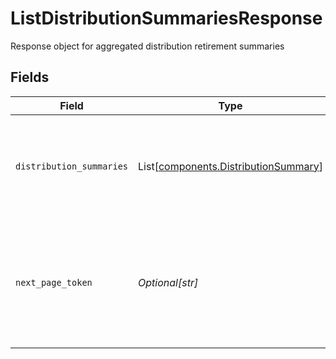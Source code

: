 # ListDistributionSummariesResponse

Response object for aggregated distribution retirement summaries


## Fields

| Field                                                                                                                        | Type                                                                                                                         | Required                                                                                                                     | Description                                                                                                                  | Example                                                                                                                      |
| ---------------------------------------------------------------------------------------------------------------------------- | ---------------------------------------------------------------------------------------------------------------------------- | ---------------------------------------------------------------------------------------------------------------------------- | ---------------------------------------------------------------------------------------------------------------------------- | ---------------------------------------------------------------------------------------------------------------------------- |
| `distribution_summaries`                                                                                                     | List[[components.DistributionSummary](../../models/components/distributionsummary.md)]                                       | :heavy_minus_sign:                                                                                                           | List of distribution amount(s) and rollover amount(s), with their corresponding tax year(s)                                  |                                                                                                                              |
| `next_page_token`                                                                                                            | *Optional[str]*                                                                                                              | :heavy_minus_sign:                                                                                                           | Can be sent as `page_token` in the request to retrieve the next page If this field is omitted, there are no subsequent pages | AbTYnwAkMjIyZDNjYTAtZmVjZS00N2Q5LTgyMDctNzI3MDdkMjFiZ3hh                                                                     |